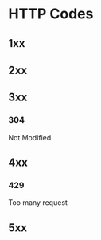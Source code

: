 # HTTP Codes

## 1xx

## 2xx

## 3xx

### 304

Not Modified

## 4xx

### 429

Too many request

## 5xx
